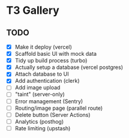 # T3 Gallery

## TODO

- [x] Make it deploy (vercel)
- [x] Scaffold basic UI with mock data
- [x] Tidy up build process (turbo)
- [x] Actually setup a database (vercel postgres)
- [x] Attach database to UI
- [x] Add authentication (clerk)
- [ ] Add image upload
- [ ] "taint" (server-only)
- [ ] Error management (Sentry)
- [ ] Routing/image page (parallel route)
- [ ] Delete button (Server Actions)
- [ ] Analytics (posthog)
- [ ] Rate limiting (upstash)
